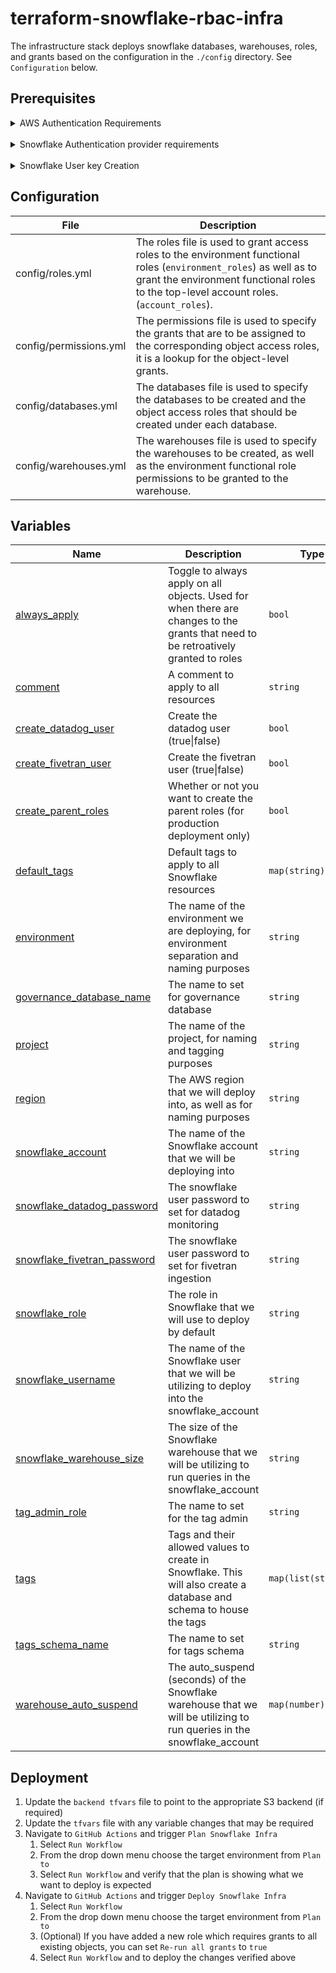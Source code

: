 # terraform-snowflake-rbac-infra
The infrastructure stack deploys snowflake databases, warehouses, roles, and grants based on the configuration in the `./config` directory. See `Configuration` below.

## Prerequisites

<details>
<summary>AWS Authentication Requirements</summary>
<br>
Terraform needs credentials to connect to the remote backend. Multiple configurations are available, and the AWS provides full documentation, which can be found [here](https://registry.terraform.io/providers/hashicorp/aws/latest/docs).

Whenever possible, it's best practice to use temporary credentials. The ideal approach when connecting to GitHub Actions would be to use the instructions found <a href="https://aws.amazon.com/blogs/security/use-iam-roles-to-connect-github-actions-to-actions-in-aws/">here</a> to create a role that GitHub will assume.

Once the above is complete, you must set up an environment in GitHub Settings (development, production) and add a secret to it, `AWS_ROLE_ARN,` with the role ARN created during the instructions above.
</details>
<br/>

<details>
<summary>Snowflake Authentication provider requirements</summary>
<br>
In Terraform, each provider needs credentials to manage resources on our behalf. In the case of the Snowflake provider, the following environment variables are required:

- **account** - (required) Both the name and the region (ex: corp.us-east-1). It can also come from the SNOWFLAKE_ACCOUNT environment variable.
- **username** - (required) It can come from the SNOWFLAKE_USER environment variable.
- **private_key** - (required) A private key for using keypair authentication. It can be a source from the SNOWFLAKE_PRIVATE_KEY environment variable.
- **role** - (optional) Snowflake role to use for operations. If left unset, the user's default role will be used. It can come from the SNOWFLAKE_ROLE environment variable.

The developer will configure the account, username, and role in the terraform `.tfvars` file.
</details>
<br/>

<details>
<summary>Snowflake User key Creation</summary>
<br>
If your snowflake doesn't already have an SSH key associated with it, please see the <a href="https://docs.snowflake.com/en/user-guide/key-pair-auth">offical documentation</a> up-to-date instructions.

In your development environment, run the following command to generate a key pair:

```bash
openssl genrsa 2048 | openssl pkcs8 -topk8 -inform PEM -out terraform.p8 -nocrypt
openssl rsa -in terraform.p8 -pubout -out terraform.pub
```

The next step is to associate the public key with your snowflake user.
In the Snowflake user console, execute the following command and Exclude the public key delimiters in the SQL statement:

```SQL
create user TERRAFORM rsa_public_key='MIIBIjANBgkqh...';
grant role SYSADMIN to user TERRAFORM;
grant role SECURITYADMIN to user TERRAFORM;
```

You can execute a DESCRIBE USER command to verify the user's public key.

```SQL
desc user TERRAFORM;
```

The private key must be created as a GitHub environment secret named `SNOWFLAKE_PRIVATE_KEY` in each environment.
</details>

## Configuration

| File                    | Description |
| ----------------------- | ------------- |
| config/roles.yml        | The roles file is used to grant access roles to the environment functional roles (`environment_roles`) as well as to grant the environment functional roles to the top-level account roles. (`account_roles`). |
| config/permissions.yml  | The permissions file is used to specify the grants that are to be assigned to the corresponding object access roles, it is a lookup for the object-level grants.                                               |
| config/databases.yml    | The databases file is used to specify the databases to be created and the object access roles that should be created under each database.                                                                      |
| config/warehouses.yml   | The warehouses file is used to specify the warehouses to be created, as well as the environment functional role permissions to be granted to the warehouse.                                                    |

## Variables

| Name | Description | Type | Default | Required |
|------|-------------|------|---------|:--------:|
| <a name="input_always_apply"></a> [always\_apply](#input\_always\_apply) | Toggle to always apply on all objects. Used for when there are changes to the grants that need to be retroatively granted to roles | `bool` | `false` | no |
| <a name="input_comment"></a> [comment](#input\_comment) | A comment to apply to all resources | `string` | `"Created by terraform"` | no |
| <a name="input_create_datadog_user"></a> [create\_datadog\_user](#input\_create\_datadog\_user) | Create the datadog user (true\|false) | `bool` | `false` | no |
| <a name="input_create_fivetran_user"></a> [create\_fivetran\_user](#input\_create\_fivetran\_user) | Create the fivetran user (true\|false) | `bool` | `false` | no |
| <a name="input_create_parent_roles"></a> [create\_parent\_roles](#input\_create\_parent\_roles) | Whether or not you want to create the parent roles (for production deployment only) | `bool` | `false` | no |
| <a name="input_default_tags"></a> [default\_tags](#input\_default\_tags) | Default tags to apply to all Snowflake resources | `map(string)` | n/a | yes |
| <a name="input_environment"></a> [environment](#input\_environment) | The name of the environment we are deploying, for environment separation and naming purposes | `string` | n/a | yes |
| <a name="input_governance_database_name"></a> [governance\_database\_name](#input\_governance\_database\_name) | The name to set for governance database | `string` | `"GOVERNANCE"` | no |
| <a name="input_project"></a> [project](#input\_project) | The name of the project, for naming and tagging purposes | `string` | n/a | yes |
| <a name="input_region"></a> [region](#input\_region) | The AWS region that we will deploy into, as well as for naming purposes | `string` | n/a | yes |
| <a name="input_snowflake_account"></a> [snowflake\_account](#input\_snowflake\_account) | The name of the Snowflake account that we will be deploying into | `string` | n/a | yes |
| <a name="input_snowflake_datadog_password"></a> [snowflake\_datadog\_password](#input\_snowflake\_datadog\_password) | The snowflake user password to set for datadog monitoring | `string` | `""` | no |
| <a name="input_snowflake_fivetran_password"></a> [snowflake\_fivetran\_password](#input\_snowflake\_fivetran\_password) | The snowflake user password to set for fivetran ingestion | `string` | `""` | no |
| <a name="input_snowflake_role"></a> [snowflake\_role](#input\_snowflake\_role) | The role in Snowflake that we will use to deploy by default | `string` | n/a | yes |
| <a name="input_snowflake_username"></a> [snowflake\_username](#input\_snowflake\_username) | The name of the Snowflake user that we will be utilizing to deploy into the snowflake\_account | `string` | n/a | yes |
| <a name="input_snowflake_warehouse_size"></a> [snowflake\_warehouse\_size](#input\_snowflake\_warehouse\_size) | The size of the Snowflake warehouse that we will be utilizing to run queries in the snowflake\_account | `string` | n/a | yes |
| <a name="input_tag_admin_role"></a> [tag\_admin\_role](#input\_tag\_admin\_role) | The name to set for the tag admin | `string` | `"TAG_ADMIN"` | no |
| <a name="input_tags"></a> [tags](#input\_tags) | Tags and their allowed values to create in Snowflake. This will also create a database and schema to house the tags | `map(list(string))` | `{}` | no |
| <a name="input_tags_schema_name"></a> [tags\_schema\_name](#input\_tags\_schema\_name) | The name to set for tags schema | `string` | `"TAGS"` | no |
| <a name="input_warehouse_auto_suspend"></a> [warehouse\_auto\_suspend](#input\_warehouse\_auto\_suspend) | The auto\_suspend (seconds) of the Snowflake warehouse that we will be utilizing to run queries in the snowflake\_account | `map(number)` | n/a | yes |

## Deployment

1. Update the `backend tfvars` file to point to the appropriate S3 backend (if required)
2. Update the `tfvars` file with any variable changes that may be required
3. Navigate to `GitHub Actions` and trigger `Plan Snowflake Infra`
    1. Select `Run Workflow`
    2. From the drop down menu choose the target environment from `Plan to`
    3. Select `Run Workflow` and verify that the plan is showing what we want to deploy is expected
4. Navigate to `GitHub Actions` and trigger `Deploy Snowflake Infra`
    1. Select `Run Workflow`
    2. From the drop down menu choose the target environment from `Plan to`
    3. (Optional) If you have added a new role which requires grants to all existing objects, you can set `Re-run all grants` to `true`
    4. Select `Run Workflow` and to deploy the changes verified above


